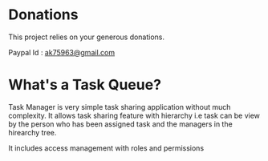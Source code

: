 Donations
=========

This project relies on your generous donations.

Paypal Id : ak75963@gmail.com

What's a Task Queue?
====================

Task Manager is very simple task sharing application without much complexity. It allows task sharing feature with hierarchy i.e task can be view by the person who has been assigned task and the managers in the hirearchy tree.

It includes access management with roles and permissions 